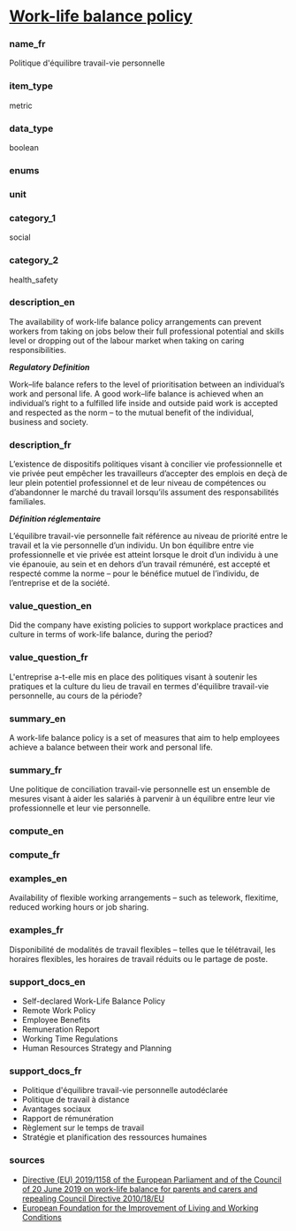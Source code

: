 
# [Work-life balance policy](#work_life_policy_bool)

### name_fr

Politique d'équilibre travail-vie personnelle

### item_type

metric

### data_type

boolean

### enums



### unit



### category_1

social

### category_2

health_safety

### description_en

The availability of work-life balance policy arrangements can prevent workers from taking on jobs
below their full professional potential and skills level or dropping out of the labour market when
taking on caring responsibilities.

***Regulatory Definition***

Work–life balance refers to the level of prioritisation between an individual’s work and personal 
life. A good work–life balance is achieved when an individual’s right to a fulfilled life inside
and outside paid work is accepted and respected as the norm – to the mutual benefit of the
individual, business and society.

### description_fr

L’existence de dispositifs politiques visant à concilier vie professionnelle et vie privée peut
empêcher les travailleurs d’accepter des emplois en deçà de leur plein potentiel professionnel et
de leur niveau de compétences ou d’abandonner le marché du travail lorsqu’ils assument des
responsabilités familiales.

***Définition réglementaire***

L’équilibre travail-vie personnelle fait référence au niveau de priorité entre le travail et la
vie personnelle d’un individu. Un bon équilibre entre vie professionnelle et vie privée est
atteint lorsque le droit d’un individu à une vie épanouie, au sein et en dehors d’un travail
rémunéré, est accepté et respecté comme la norme – pour le bénéfice mutuel de l’individu, de
l’entreprise et de la société.

### value_question_en

Did the company have existing policies to support workplace practices and culture in terms of
work-life balance, during the period?

### value_question_fr

L'entreprise a-t-elle mis en place des politiques visant à soutenir les pratiques et la culture
du lieu de travail en termes d'équilibre travail-vie personnelle, au cours de la période?

### summary_en

A work-life balance policy is a set of measures that aim to help employees achieve a balance
between their work and personal life.

### summary_fr

Une politique de conciliation travail-vie personnelle est un ensemble de mesures visant à aider
les salariés à parvenir à un équilibre entre leur vie professionnelle et leur vie personnelle.

### compute_en



### compute_fr



### examples_en

Availability of flexible working arrangements – such as telework, flexitime, reduced working hours
or job sharing.

### examples_fr

Disponibilité de modalités de travail flexibles – telles que le télétravail, les horaires flexibles,
les horaires de travail réduits ou le partage de poste.

### support_docs_en

- Self-declared Work-Life Balance Policy
- Remote Work Policy
- Employee Benefits
- Remuneration Report
- Working Time Regulations
- Human Resources Strategy and Planning

### support_docs_fr

- Politique d'équilibre travail-vie personnelle autodéclarée
- Politique de travail à distance
- Avantages sociaux
- Rapport de rémunération
- Règlement sur le temps de travail
- Stratégie et planification des ressources humaines

### sources

- [Directive (EU) 2019/1158 of the European Parliament and of the Council of 20 June 2019 on
work-life balance for parents and carers and repealing Council Directive 2010/18/EU](https://eur-lex.europa.eu/legal-content/EN/TXT/?qid=1562941367621&uri=CELEX:32019L1158)
- [European Foundation for the Improvement of Living and Working Conditions](https://www.eurofound.europa.eu/en/topic/work-life-balance#:~:text=Work–life%20balance%20refers%20to,the%20individual%2C%20business%20and%20society.)

            